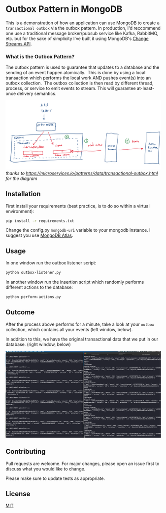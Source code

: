# Outbox Pattern in MongoDB

This is a demonstration of how an application can use MongoDB to create a `transactional outbox` via the outbox pattern. In production, I'd reccommend one use a traditional message broker/pubsub service like Kafka, RabbitMQ, etc. but for the sake of simplicity I've built it using MongoDB's [Change Streams API](https://docs.mongodb.com/manual/changeStreams/).

### What is the Outbox Pattern?

The outbox pattern is used to guarantee that updates to a database and the sending of an event happen atomically.  This is done by using a local transaction which performs the local work AND pushes event(s) into an outbox collection.  The outbox collection is then read by different thread, process, or service to emit events to stream. This will guarantee at-least-once delivery semantics.

![diagram](assets/outbox-diagram.png)
*thanks to https://microservices.io/patterns/data/transactional-outbox.html for the diagram*

## Installation

First install your requirements (best practice, is to do so within a virtual environment):

```bash
pip install -r requirements.txt
```

Change the config.py `mongodb-uri` variable to your mongodb instance. I suggest you use [MongoDB Atlas](https://www.mongodb.com/cloud/atlas).

## Usage


In one window run the outbox listener script:

```bash
python outbox-listener.py
```

In another window run the insertion script which randomly performs different actions to the database:

```bash
python perform-actions.py
```

## Outcome

After the process above performs for a minute, take a look at your `outbox` collection, which contains all your events (left window, below).

In addition to this, we have the original transactional data that we put in our database. (right window, below)

![output](assets/output.png)


## Contributing
Pull requests are welcome. For major changes, please open an issue first to discuss what you would like to change.

Please make sure to update tests as appropriate.

## License
[MIT](https://choosealicense.com/licenses/mit/)

